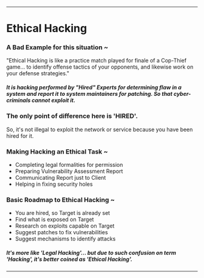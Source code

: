 ***

# Ethical Hacking

### A Bad Example for this situation ~
"Ethical Hacking is like a practice match played for finale of a Cop-Thief game...  to identify offense tactics of your opponents, and likewise work on your defense strategies."


##### It is hacking performed by "Hired" Experts for determining flaw in a system and report it to system maintainers for patching. So that cyber-criminals cannot exploit it.


### The only point of difference here is 'HIRED'.
So, it's not illegal to exploit the network or service because you have been hired for it.


### Making Hacking an Ethical Task ~

* Completing legal formalities for permission
* Preparing Vulnerability Assessment Report
* Communicating Report just to Client 
* Helping in fixing security holes


### Basic Roadmap to Ethical Hacking ~

* You are hired, so Target is already set
* Find what is exposed on Target
* Research on exploits capable on Target
* Suggest patches to fix vulnerabilities
* Suggest mechanisms to identify attacks


##### It's more like 'Legal Hacking'... but due to such confusion on term 'Hacking', it's better coined as 'Ethical Hacking'.

***
